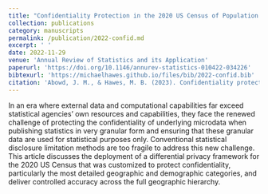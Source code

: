 ```yaml
---
title: "Confidentiality Protection in the 2020 US Census of Population and Housing"
collection: publications
category: manuscripts
permalink: /publication/2022-confid.md
excerpt: ' '
date: 2022-11-29
venue: 'Annual Review of Statistics and its Application'
paperurl: 'https://doi.org/10.1146/annurev-statistics-010422-034226'
bibtexurl: 'https://michaelhawes.github.io/files/bib/2022-confid.bib'
citation: 'Abowd, J. M., & Hawes, M. B. (2023). Confidentiality protection in the 2020 US Census of population and housing. Annual Review of Statistics and Its Application, 10(1), 119-144. https://doi.org/10.1146/annurev-statistics-010422-034226 '
---
```


In an era where external data and computational capabilities far exceed statistical agencies’ own resources and capabilities, they face the renewed challenge of protecting the confidentiality of underlying microdata when publishing statistics in very granular form and ensuring that these granular data are used for statistical purposes only. Conventional statistical disclosure limitation methods are too fragile to address this new challenge. This article discusses the deployment of a differential privacy framework for the 2020 US Census that was customized to protect confidentiality, particularly the most detailed geographic and demographic categories, and deliver controlled accuracy across the full geographic hierarchy.
